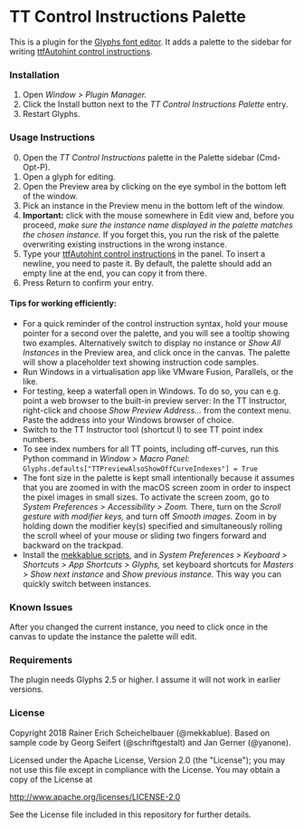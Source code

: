 # TT Control Instructions Palette

This is a plugin for the [Glyphs font editor](http://glyphsapp.com/). It adds a palette to the sidebar for writing [ttfAutohint control instructions](https://www.freetype.org/ttfautohint/doc/ttfautohint.html#control-instructions).


### Installation

1. Open *Window > Plugin Manager.*
2. Click the Install button next to the *TT Control Instructions Palette* entry.
3. Restart Glyphs.

### Usage Instructions

0. Open the *TT Control Instructions* palette in the Palette sidebar (Cmd-Opt-P).
1. Open a glyph for editing.
2. Open the Preview area by clicking on the eye symbol in the bottom left of the window.
3. Pick an instance in the Preview menu in the bottom left of the window.
4. **Important:** click with the mouse somewhere in Edit view and, before you proceed, *make sure the instance name displayed in the palette matches the chosen instance.* If you forget this, you run the risk of the palette overwriting existing instructions in the wrong instance.
5. Type your [ttfAutohint control instructions](https://www.freetype.org/ttfautohint/doc/ttfautohint.html#control-instructions) in the panel. To insert a newline, you need to paste it. By default, the palette should add an empty line at the end, you can copy it from there.
6. Press Return to confirm your entry.

#### Tips for working efficiently:

* For a quick reminder of the control instruction syntax, hold your mouse pointer for a second over the palette, and you will see a tooltip showing two examples. Alternatively switch to display no instance or *Show All Instances* in the Preview area, and click once in the canvas. The palette will show a placeholder text showing instruction code samples.
* Run Windows in a virtualisation app like VMware Fusion, Parallels, or the like.
* For testing, keep a waterfall open in Windows. To do so, you can e.g. point a web browser to the built-in preview server: In the TT Instructor, right-click and choose *Show Preview Address…* from the context menu. Paste the address into your Windows browser of choice.
* Switch to the TT Instructor tool (shortcut I) to see TT point index numbers.
* To see index numbers for all TT points, including off-curves, run this Python command in *Window > Macro Panel:*
  `Glyphs.defaults["TTPreviewAlsoShowOffCurveIndexes"] = True`
* The font size in the palette is kept small intentionally because it assumes that you are zoomed in with the macOS screen zoom in order to inspect the pixel images in small sizes. To activate the screen zoom, go to *System Preferences > Accessibility > Zoom.* There, turn on the *Scroll gesture with modifier keys,* and turn off *Smooth images.* Zoom in by holding down the modifier key(s) specified and simultaneously rolling the scroll wheel of your mouse or sliding two fingers forward and backward on the trackpad.
* Install the [mekkablue scripts](http://github.com/mekkablue/Glyphs-Scripts), and in *System Preferences > Keyboard > Shortcuts > App Shortcuts > Glyphs,* set keyboard shortcuts for *Masters > Show next instance* and *Show previous instance.* This way you can quickly switch between instances.
  
### Known Issues

After you changed the current instance, you need to click once in the canvas to update the instance the palette will edit.

### Requirements

The plugin needs Glyphs 2.5 or higher. I assume it will not work in earlier versions.

### License

Copyright 2018 Rainer Erich Scheichelbauer (@mekkablue).
Based on sample code by Georg Seifert (@schriftgestalt) and Jan Gerner (@yanone).

Licensed under the Apache License, Version 2.0 (the "License");
you may not use this file except in compliance with the License.
You may obtain a copy of the License at

http://www.apache.org/licenses/LICENSE-2.0

See the License file included in this repository for further details.
